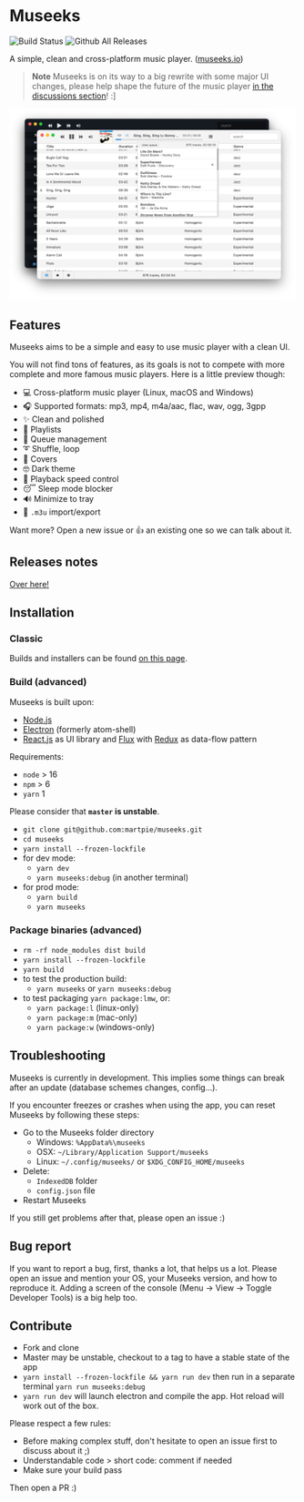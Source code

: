 # Museeks

![Build Status](https://github.com/martpie/museeks/workflows/build/badge.svg)
![Github All Releases](https://img.shields.io/github/downloads/martpie/museeks/total)

A simple, clean and cross-platform music player. ([museeks.io](http://museeks.io))

> **Note**
> Museeks is on its way to a big rewrite with some major UI changes, please help shape the future of the music player [in the discussions section](https://github.com/martpie/museeks/discussions)! :]

![Screenshot](screenshot.png)

## Features

Museeks aims to be a simple and easy to use music player with a clean UI.

You will not find tons of features, as its goals is not to compete with more complete and more famous music players. Here is a little preview though:

- 💻 Cross-platform music player (Linux, macOS and Windows)
- 🎧 Supported formats: mp3, mp4, m4a/aac, flac, wav, ogg, 3gpp
- ✨ Clean and polished
- 🌟 Playlists
- 🎼 Queue management
- ➰ Shuffle, loop
- 🌄 Covers
- 🤓 Dark theme
- 🚤 Playback speed control
- 😴 Sleep mode blocker
- 🔊 Minimize to tray
- 🔄 `.m3u` import/export

Want more? Open a new issue or 👍 an existing one so we can talk about it.

## Releases notes

[Over here!](https://github.com/martpie/museeks/releases)

## Installation

### Classic

Builds and installers can be found [on this page](https://github.com/martpie/museeks/releases).

### Build (advanced)

Museeks is built upon:

- [Node.js](https://nodejs.org/en/)
- [Electron](https://github.com/atom/electron/) (formerly atom-shell)
- [React.js](https://facebook.github.io/react/) as UI library and [Flux](https://facebook.github.io/flux/) with [Redux](http://redux.js.org/) as data-flow pattern

Requirements:

- `node` > 16
- `npm` > 6
- `yarn` 1

Please consider that **`master` is unstable**.

- `git clone git@github.com:martpie/museeks.git`
- `cd museeks`
- `yarn install --frozen-lockfile`
- for dev mode: 
    - `yarn dev`
    - `yarn museeks:debug` (in another terminal)
- for prod mode:
    - `yarn build`
    - `yarn museeks`

### Package binaries (advanced)

- `rm -rf node_modules dist build`
- `yarn install --frozen-lockfile`
- `yarn build`
- to test the production build:
  - `yarn museeks` or `yarn museeks:debug`
- to test packaging `yarn package:lmw`, or:
  - `yarn package:l` (linux-only)
  - `yarn package:m` (mac-only)
  - `yarn package:w` (windows-only)

## Troubleshooting

Museeks is currently in development. This implies some things can break after an update (database schemes changes, config...).

If you encounter freezes or crashes when using the app, you can reset Museeks by following these steps:

- Go to the Museeks folder directory
  - Windows: `%AppData%\museeks`
  - OSX: `~/Library/Application Support/museeks`
  - Linux: `~/.config/museeks/` or `$XDG_CONFIG_HOME/museeks`
- Delete:
  - `IndexedDB` folder
  - `config.json` file
- Restart Museeks

If you still get problems after that, please open an issue :)

## Bug report

If you want to report a bug, first, thanks a lot, that helps us a lot. Please open an issue and mention your OS, your Museeks version, and how to reproduce it. Adding a screen of the console (Menu -> View -> Toggle Developer Tools) is a big help too.

## Contribute

- Fork and clone
- Master may be unstable, checkout to a tag to have a stable state of the app
- `yarn install --frozen-lockfile && yarn run dev` then run in a separate terminal `yarn run museeks:debug`
- `yarn run dev` will launch electron and compile the app. Hot reload will work out of the box.

Please respect a few rules:

- Before making complex stuff, don't hesitate to open an issue first to discuss about it ;)
- Understandable code > short code: comment if needed
- Make sure your build pass

Then open a PR :)
